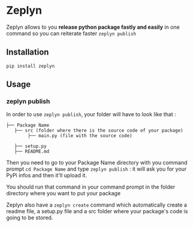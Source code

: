 # Zeplyn

Zeplyn allows to you **release python package fastly and easily** in one command so you can reiterate faster ```zeplyn publish```

## Installation

```
pip install zeplyn
```
## Usage

### zeplyn publish

In order to use ```zeplyn publish```, your folder will have to look like that :

```
├── Package Name
   ├── src (folder where there is the source code of your package)
        ├── main.py (file with the source code)
     
   ├── setup.py
   ├── README.md

```

Then you need to go to your Package Name directory with you command prompt ```cd Package Name``` and type ```zeplyn publish``` : it will ask you for your PyPi infos and then it'll upload it.


You should run that command in your command prompt in the folder directory where you want to put your package

Zeplyn also have a ```zeplyn create``` command which automatically create a readme file, a setup.py file and a src folder where your package's code is going to be stored.
